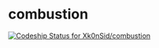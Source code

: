 combustion
==========
[ ![Codeship Status for Xk0nSid/combustion](https://www.codeship.io/projects/315d7b60-f4d4-0131-e943-1e81a437346b/status)](https://www.codeship.io/projects/28197)
